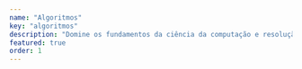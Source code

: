 ```yaml
---
name: "Algoritmos"
key: "algoritmos"
description: "Domine os fundamentos da ciência da computação e resolução de problemas."
featured: true
order: 1
---
```

